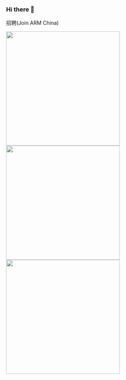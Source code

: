 ### Hi there 👋

<!--
**crazy-canux/crazy-canux** is a ✨ _special_ ✨ repository because its `README.md` (this file) appears on your GitHub profile.

Here are some ideas to get you started:

- 🔭 I’m currently working on ...
- 🌱 I’m currently learning ...
- 👯 I’m looking to collaborate on ...
- 🤔 I’m looking for help with ...
- 💬 Ask me about ...
- 📫 How to reach me: ...
- 😄 Pronouns: ...
- ⚡ Fun fact: ...
-->

招聘(Join ARM China)

<p float="left">
  <img src="https://user-images.githubusercontent.com/14313415/137871599-d772a03d-8afe-4907-abb1-9dfa6797b70e.jpg" width="310" />
  <img src="https://user-images.githubusercontent.com/14313415/137871605-32dba270-6e70-411c-95df-dd2c96810dab.jpg" width="310" /> 
  <img src="https://user-images.githubusercontent.com/14313415/137871613-9e419161-859a-416b-a949-630915128d5e.jpg" width="310" />
</p>
